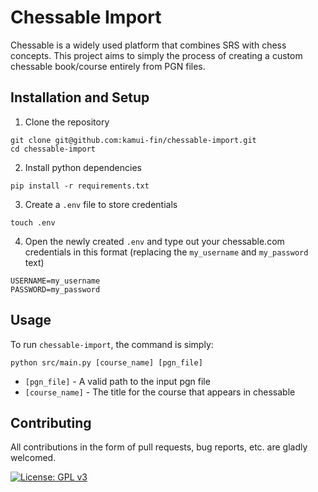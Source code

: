 # Chessable Import

Chessable is a widely used platform that combines SRS with chess concepts. This project aims to simply the process of creating a custom chessable book/course entirely from PGN files.

## Installation and Setup

1. Clone the repository

```
git clone git@github.com:kamui-fin/chessable-import.git
cd chessable-import
```

2. Install python dependencies

```
pip install -r requirements.txt
```

3. Create a `.env` file to store credentials

```
touch .env
```

4. Open the newly created `.env` and type out your chessable.com credentials in this format (replacing the `my_username` and `my_password` text)

```
USERNAME=my_username
PASSWORD=my_password
```

## Usage

To run `chessable-import`, the command is simply:

```
python src/main.py [course_name] [pgn_file]
```

- `[pgn_file]` - A valid path to the input pgn file
- `[course_name]` - The title for the course that appears in chessable

## Contributing

All contributions in the form of pull requests, bug reports, etc. are gladly welcomed.

[![License: GPL v3](https://img.shields.io/badge/License-GPLv3-blue.svg)](https://www.gnu.org/licenses/gpl-3.0)

